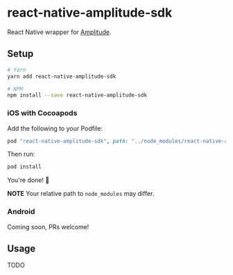 # react-native-amplitude-sdk

React Native wrapper for [Amplitude](https://amplitude.com).

## Setup

```bash
# Yarn
yarn add react-native-amplitude-sdk

# NPM
npm install --save react-native-amplitude-sdk
```

### iOS with Cocoapods

Add the following to your Podfile:

```ruby
pod "react-native-amplitude-sdk", path: "../node_modules/react-native-amplitude-sdk"
```

Then run:

```bash
pod install
```

You're done! :tada:

**NOTE** Your relative path to `node_modules` may differ.

### Android

Coming soon, PRs welcome!

## Usage

TODO
